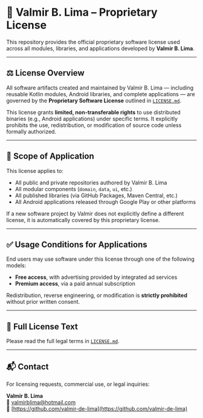 # 📄 Valmir B. Lima – Proprietary License

This repository provides the official proprietary software license used across all modules, libraries, and applications developed by **Valmir B. Lima**.

---

## ⚖️ License Overview

All software artifacts created and maintained by Valmir B. Lima — including reusable Kotlin modules, Android libraries, and complete applications — are governed by the **Proprietary Software License** outlined in [`LICENSE.md`](./LICENSE.md).

This license grants **limited, non-transferable rights** to use distributed binaries (e.g., Android applications) under specific terms. It explicitly prohibits the use, redistribution, or modification of source code unless formally authorized.

---

## 📌 Scope of Application

This license applies to:

- All public and private repositories authored by Valmir B. Lima  
- All modular components (`domain`, `data`, `ui`, etc.)  
- All published libraries (via GitHub Packages, Maven Central, etc.)  
- All Android applications released through Google Play or other platforms  

If a new software project by Valmir does not explicitly define a different license, it is automatically covered by this proprietary license.

---

## ✅ Usage Conditions for Applications

End users may use software under this license through one of the following models:

- **Free access**, with advertising provided by integrated ad services  
- **Premium access**, via a paid annual subscription  

Redistribution, reverse engineering, or modification is **strictly prohibited** without prior written consent.

---

## 📎 Full License Text

Please read the full legal terms in [`LICENSE.md`](./LICENSE.md).

---

## 📬 Contact

For licensing requests, commercial use, or legal inquiries:

**Valmir B. Lima**  
📧 [valmirblima@hotmail.com](mailto:valmirblima@hotmail.com)  
🔗 [https://github.com/valmir-de-lima](https://github.com/valmir-de-lima)
